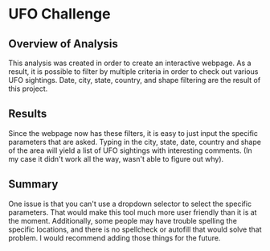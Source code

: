 # UFO Challenge

## Overview of Analysis
This analysis was created in order to create an interactive webpage. As a result, it is possible to filter by multiple criteria in order to check out various UFO sightings. Date, city, state, country, and shape filtering are the result of this project.

## Results
Since the webpage now has these filters, it is easy to just input the specific parameters that are asked. Typing in the city, state, date, country and shape of the area will yield a list of UFO sightings with interesting comments. (In my case it didn't work all the way, wasn't able to figure out why).

## Summary
One issue is that you can't use a dropdown selector to select the specific parameters. That would make this tool much more user friendly than it is at the moment. Additionally, some people may have trouble spelling the specific locations, and there is no spellcheck or autofill that would solve that problem. I would recommend adding those things for the future. 

